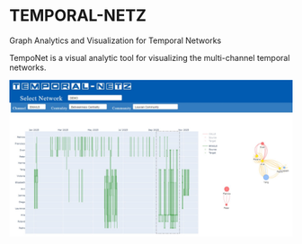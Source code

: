 # TEMPORAL-NETZ
Graph Analytics and Visualization for Temporal Networks

TempoNet is a visual analytic tool for visualizing the multi-channel temporal networks.

![alt text](images/temponet_teaser.jpg "Teaser")


